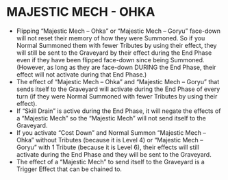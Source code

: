 
# MAJESTIC MECH - OHKA

*   Flipping “Majestic Mech – Ohka” or “Majestic Mech – Goryu” face-down will not reset their memory of how they were Summoned. So if you Normal Summoned them with fewer Tributes by using their effect, they will still be sent to the Graveyard by their effect during the End Phase even if they have been flipped face-down since being Summoned. (However, as long as they are face-down DURING the End Phase, their effect will not activate during that End Phase.)
*   The effect of “Majestic Mech – Ohka” and “Majestic Mech – Goryu” that sends itself to the Graveyard will activate during the End Phase of every turn (if they were Normal Summoned with fewer Tributes by using their effect).
*   If “Skill Drain” is active during the End Phase, it will negate the effects of a “Majestic Mech” so the “Majestic Mech” will not send itself to the Graveyard.
*   If you activate “Cost Down” and Normal Summon “Majestic Mech – Ohka” without Tributes (because it is Level 4) or “Majestic Mech – Goryu” with 1 Tribute (because it is Level 6), their effects will still activate during the End Phase and they will be sent to the Graveyard.
*   The effect of a “Majestic Mech” to send itself to the Graveyard is a Trigger Effect that can be chained to.

  